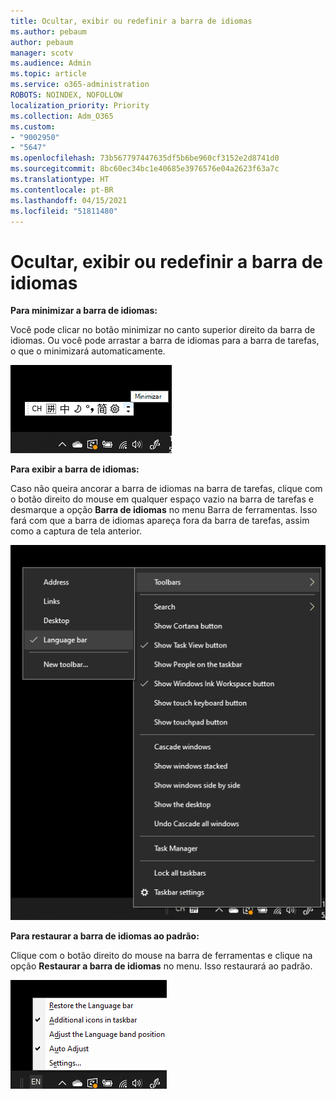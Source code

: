```yaml
---
title: Ocultar, exibir ou redefinir a barra de idiomas
ms.author: pebaum
author: pebaum
manager: scotv
ms.audience: Admin
ms.topic: article
ms.service: o365-administration
ROBOTS: NOINDEX, NOFOLLOW
localization_priority: Priority
ms.collection: Adm_O365
ms.custom:
- "9002950"
- "5647"
ms.openlocfilehash: 73b567797447635df5b6be960cf3152e2d8741d0
ms.sourcegitcommit: 8bc60ec34bc1e40685e3976576e04a2623f63a7c
ms.translationtype: HT
ms.contentlocale: pt-BR
ms.lasthandoff: 04/15/2021
ms.locfileid: "51811480"
---
```

# <a name="hide-display-or-reset-the-language-bar"></a>Ocultar, exibir ou redefinir a barra de idiomas

**Para minimizar a barra de idiomas:**

Você pode clicar no botão minimizar no canto superior direito da barra de idiomas. Ou você pode arrastar a barra de idiomas para a barra de tarefas, o que o minimizará automaticamente.

![Minimize a barra de idiomas](media/minimize-language-bar.png)

**Para exibir a barra de idiomas:**

Caso não queira ancorar a barra de idiomas na barra de tarefas, clique com o botão direito do mouse em qualquer espaço vazio na barra de tarefas e desmarque a opção **Barra de idiomas** no menu Barra de ferramentas. Isso fará com que a barra de idiomas apareça fora da barra de tarefas, assim como a captura de tela anterior.

![Barra de idiomas pop-out](media/pop-out-language-bar.png)

**Para restaurar a barra de idiomas ao padrão:**

Clique com o botão direito do mouse na barra de ferramentas e clique na opção **Restaurar a barra de idiomas** no menu. Isso restaurará ao padrão.

![Restaure a barra de idiomas](media/restore-language-bar.png)
